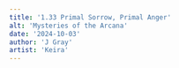 ```yaml
---
title: '1.33 Primal Sorrow, Primal Anger'
alt: 'Mysteries of the Arcana'
date: '2024-10-03'
author: 'J Gray'
artist: 'Keira'
---
```

